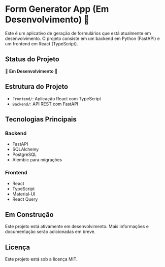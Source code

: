 # Form Generator App (Em Desenvolvimento) 🚧

Este é um aplicativo de geração de formulários que está atualmente em desenvolvimento. O projeto consiste em um backend em Python (FastAPI) e um frontend em React (TypeScript).

## Status do Projeto

🚧 **Em Desenvolvimento** 🚧

## Estrutura do Projeto

- `Frontend/`: Aplicação React com TypeScript
- `Backend/`: API REST com FastAPI

## Tecnologias Principais

### Backend
- FastAPI
- SQLAlchemy
- PostgreSQL
- Alembic para migrações

### Frontend
- React
- TypeScript
- Material-UI
- React Query

## Em Construção

Este projeto está ativamente em desenvolvimento. Mais informações e documentação serão adicionadas em breve.

## Licença

Este projeto está sob a licença MIT.

